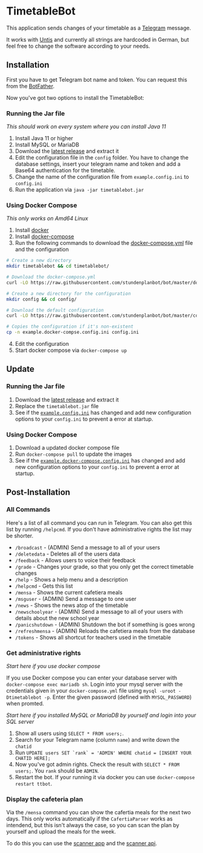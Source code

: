 # TimetableBot

This application sends changes of your timetable as a [Telegram](https://telegram.org/) message.

It works with [Untis](https://www.untis.at) and currently all strings are hardcoded in German, 
but feel free to change the software according to your needs.

## Installation

First you have to get Telegram bot name and token.
You can request this from the [BotFather](https://core.telegram.org/bots#3-how-do-i-create-a-bot).

Now you've got two options to install the TimetableBot:

### Running the Jar file

*This should work on every system where you can install Java 11*

1. Install Java 11 or higher
2. Install MySQL or MariaDB
3. Download the [latest release](https://github.com/timetablebot/bot/releases) and extract it
4. Edit the configuration file in the `config` folder. You have to change the database settings, 
insert your telegram name and token and add a Base64 authentication for the timetable.
5. Change the name of the configuration file from `example.config.ini` to `config.ini`
6. Run the application via `java -jar timetablebot.jar`

### Using Docker Compose

*This only works on Amd64 Linux*

1. Install [docker](https://docs.docker.com/install/linux/docker-ce/debian/)
2. Install [docker-compose](https://docs.docker.com/compose/install/)
3. Run the following commands to download the [docker-compose.yml](https://raw.githubusercontent.com/timetablebot/bot/master/docker-compose.yml) file and the configuration
```bash
# Create a new directory 
mkdir timetablebot && cd timetablebot/

# Download the docker-compose.yml
curl -LO https://raw.githubusercontent.com/stundenplanbot/bot/master/docker-compose.yml

# Create a new directory for the configuration
mkdir config && cd config/

# Download the default configuration
curl -LO https://raw.githubusercontent.com/stundenplanbot/bot/master/config/example.docker-compse.config.ini

# Copies the configuration if it's non-existent
cp -n example.docker-compse.config.ini config.ini
```
4. Edit the configuration 
5. Start docker compose via `docker-compose up`

## Update

### Running the Jar file

1. Download the [latest release](https://github.com/timetablebot/bot/releases) and extract it
2. Replace the `timetablebot.jar` file
3. See if the [`example.config.ini`](https://github.com/timetablebot/bot/blob/master/config/example.config.ini) has changed and add new configuration options 
to your `config.ini` to prevent a error at startup.

### Using Docker Compose

1. Download a updated docker compose file
1. Run `docker-compose pull` to update the images
2. See if the [`example.docker-compose.config.ini`](https://github.com/timetablebot/bot/blob/master/config/example.docker-compse.config.ini) has changed and add new configuration options 
to your `config.ini` to prevent a error at startup.

## Post-Installation

### All Commands

Here's a list of all command you can run in Telegram.
You can also get this list by running `/helpcmd`.
If you don't have administrative rights the list may be shorter.

* `/broadcast` - (ADMIN) Send a message to all of your users
* `/deletedata` - Deletes all of the users data
* `/feedback` - Allows users to voice their feedback
* `/grade` - Changes your grade, so that you only get the correct timetable changes
* `/help` - Shows a help menu and a description
* `/helpcmd` - Gets this list
* `/mensa` - Shows the current cafetiera meals
* `/msguser` - (ADMIN) Send a message to one user
* `/news` - Shows the news atop of the timetable 
* `/newschoolyear` - (ADMIN) Send a message to all of your users with details about the new school year
* `/panicshutdown` - (ADMIN) Shutdown the bot if something is goes wrong
* `/refreshmensa` - (ADMIN) Reloads the cafetiera meals from the database
* `/tokens` - Shows all shortcut for teachers used in the timetable


### Get administrative rights

*Start here if you use docker compose*

If you use Docker compose you can enter your database server with `docker-compose exec mariadb sh`.
Login into your mysql server with the credentials given in your `docker-compose.yml` file using
`mysql -uroot -Dtimetablebot -p`. Enter the given password (defined with `MYSQL_PASSWORD`) when promted. 

*Start here if you installed MySQL or MariaDB by yourself and login into your SQL server*
1. Show all users using `SELECT * FROM users;`. 
2. Search for your Telegram name (column `name`) and write down the `chatid`
3. Run ``UPDATE users SET `rank` = 'ADMIN' WHERE chatid = [INSERT YOUR CHATID HERE];``
4. Now you've got admin rights. Check the result with `SELECT * FROM users;`. You `rank` should be `ADMIN`.
5. Restart the bot. If your running it via docker you can use `docker-compose restart ttbot`.


### Display the cafeteria plan

Via the `/mensa` command you can show the cafertia meals for the next two days.
This only works automatically if the `CafertiaParser` works as intendend, 
but this isn't always the case, 
so you can scan the plan by yourself and upload the meals for the week.

To do this you can use the [scanner app](https://github.com/timetablebot/scanner) 
and the [scanner api](https://github.com/timetablebot/scanner_api).